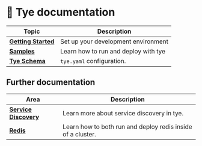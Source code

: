 # 📖 Tye documentation

| Topic | Description |
|-------|-------------|
|**[Getting Started](getting-started.md)** | Set up your development environment
|**[Samples](hello_world.md)** | Learn how to run and deploy with tye
|**[Tye Schema](schema.md)** | `tye.yaml` configuration.

## Further documentation

| Area | Description |
|------|-------------|
| **[Service Discovery](service_discovery.md)** | Learn more about service discovery in tye.
| **[Redis](redis.md)** | Learn how to both run and deploy redis inside of a cluster.
